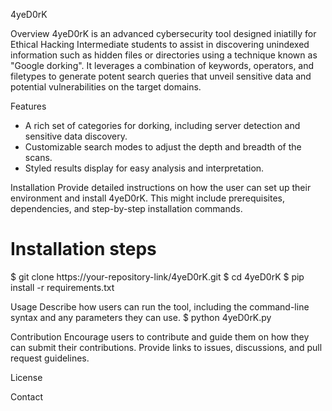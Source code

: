 4yeD0rK

Overview
4yeD0rK is an advanced cybersecurity tool designed iniatilly for Ethical Hacking Intermediate students to assist in discovering unindexed information such as hidden files or directories using a technique known as "Google dorking". It leverages a combination of keywords, operators, and filetypes to generate potent search queries that unveil sensitive data and potential vulnerabilities on the target domains.

Features
- A rich set of categories for dorking, including server detection and sensitive data discovery.
- Customizable search modes to adjust the depth and breadth of the scans.
- Styled results display for easy analysis and interpretation.

Installation
Provide detailed instructions on how the user can set up their environment and install 4yeD0rK. This might include prerequisites, dependencies, and step-by-step installation commands.

# Installation steps
$ git clone https://your-repository-link/4yeD0rK.git
$ cd 4yeD0rK
$ pip install -r requirements.txt

Usage
Describe how users can run the tool, including the command-line syntax and any parameters they can use. 
$ python 4yeD0rK.py

Contribution
Encourage users to contribute and guide them on how they can submit their contributions. Provide links to issues, discussions, and pull request guidelines.

License

Contact

